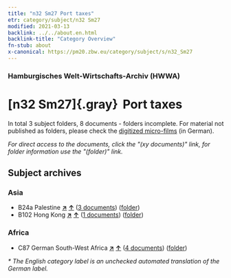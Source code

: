 ```yaml
---
title: "n32 Sm27 Port taxes"
etr: category/subject/n32 Sm27
modified: 2021-03-13
backlink: ../../about.en.html
backlink-title: "Category Overview"
fn-stub: about
x-canonical: https://pm20.zbw.eu/category/subject/s/n32_Sm27
---
```


### Hamburgisches Welt-Wirtschafts-Archiv (HWWA)
# [n32 Sm27]{.gray}&#8201; Port taxes&#160; 





In total 3 subject folders, 8 documents - folders incomplete.
For material not published as folders, please check the [digitized micro-films](/film/h1_sh.de.html) (in German).

_For direct access to the documents, click the "(xy documents)" link, for folder information use the "(folder)" link._

## Subject archives



### Asia

- B24a Palestine [**&nearr;**](../../../geo/i/141115/about.en.html "Palestine (all folders)") [**&uarr;**](../../../geo/about.en.html#B24a "Country category system") (<a href="https://pm20.zbw.eu/dfgview/sh/141115,161592" title="about: Palestine : Port taxes" target="_blank">3 documents</a>) ([folder](../../../../folder/sh/1411xx/141115/1615xx/161592/about.en.html))
- B102 Hong Kong [**&nearr;**](../../../geo/i/141268/about.en.html "Hong Kong (all folders)") [**&uarr;**](../../../geo/about.en.html#B102 "Country category system") (<a href="https://pm20.zbw.eu/dfgview/sh/141268,161592" title="about: Hong Kong : Port taxes" target="_blank">1 documents</a>) ([folder](../../../../folder/sh/1412xx/141268/1615xx/161592/about.en.html))

### Africa

- C87 German South-West Africa [**&nearr;**](../../../geo/i/141450/about.en.html "German South-West Africa (all folders)") [**&uarr;**](../../../geo/about.en.html#C87 "Country category system") (<a href="https://pm20.zbw.eu/dfgview/sh/141450,161592" title="about: German South-West Africa : Port taxes" target="_blank">4 documents</a>) ([folder](../../../../folder/sh/1414xx/141450/1615xx/161592/about.en.html))


_* The English category label is an unchecked automated translation of the German label._

